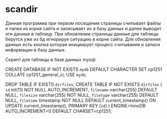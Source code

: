 # scandir

Данная программа при первом посещении страницы считывает файлы и папки из корня сайта и записывает их в базу 
данных и далее выводит эти данные в таблицу. При обновлении страницы данные для таблицы берутся уже из бд игнорируя ситуацию
в корне сайта.
Для обновления данных есть кнопка которая инициирует процесс считывания и записи информации в базу данных.

Скрипт для таблицы в базе данных mysql:

CREATE DATABASE IF NOT EXISTS `mydb` DEFAULT CHARACTER SET cp1251 COLLATE cp1251_general_ci;
USE `mydb`;

DROP TABLE IF EXISTS `dirfiles`;
CREATE TABLE IF NOT EXISTS `dirfiles` (
  `id` int(11) NOT NULL AUTO_INCREMENT,
  `filename` varchar(255) DEFAULT NULL,
  `filesize` varchar(255) NOT NULL,
  `filetype` varchar(255) DEFAULT NULL,
  `filetime` timestamp NOT NULL DEFAULT current_timestamp() ON UPDATE current_timestamp(),
  PRIMARY KEY (`id`)
) ENGINE=InnoDB AUTO_INCREMENT=0 DEFAULT CHARSET=cp1251;

